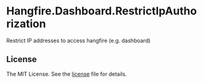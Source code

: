 # Hangfire.Dashboard.RestrictIpAuthorization

Restrict IP addresses to access hangfire (e.g. dashboard)

## License

The MIT License. See the [license](https://github.com/markusblasek/Hangfire.Dashboard.RestrictIpAuthorization/blob/main/LICENSE) file for details.

